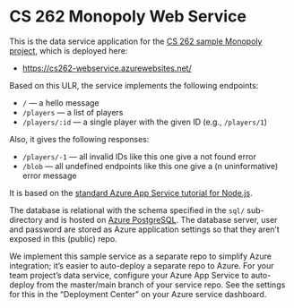 # CS 262 Monopoly Web Service

This is the data service application for the
[CS 262 sample Monopoly project](https://github.com/calvin-cs262-organization/monopoly-project),
 which is deployed here:

- <https://cs262-webservice.azurewebsites.net/>

Based on this ULR, the service implements the following endpoints:

- `/` &mdash; a hello message
- `/players` &mdash; a list of players
- `/players/:id` &mdash; a single player with the given ID (e.g., `/players/1`)

Also, it gives the following responses:

- `/players/-1` &mdash; all invalid IDs like this one give a not found error
- `/blob` &mdash; all undefined endpoints like this one give a (n uninformative) error message

It is based on the [standard Azure App Service tutorial for Node.js](https://learn.microsoft.com/en-us/azure/app-service/quickstart-nodejs?tabs=linux&pivots=development-environment-cli).

The database is relational with the schema specified in the `sql/` sub-directory
and is hosted on [Azure PostgreSQL](https://azure.microsoft.com/en-us/products/postgresql/).
The database server, user and password are stored as Azure application settings so that they
aren&rsquo;t exposed in this (public) repo.

We implement this sample service as a separate repo to simplify Azure integration;
it&rsquo;s easier to auto-deploy a separate repo to Azure. For your team project&rsquo;s
data service, configure your Azure App Service to auto-deploy from the master/main branch
of your service repo. See the settings for this in the &ldquo;Deployment Center&rdquo;
on your Azure service dashboard.
